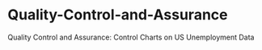 # Quality-Control-and-Assurance
Quality Control and Assurance: Control Charts on US Unemployment Data
